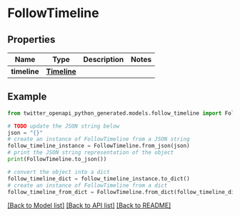 # FollowTimeline


## Properties

Name | Type | Description | Notes
------------ | ------------- | ------------- | -------------
**timeline** | [**Timeline**](Timeline.md) |  | 

## Example

```python
from twitter_openapi_python_generated.models.follow_timeline import FollowTimeline

# TODO update the JSON string below
json = "{}"
# create an instance of FollowTimeline from a JSON string
follow_timeline_instance = FollowTimeline.from_json(json)
# print the JSON string representation of the object
print(FollowTimeline.to_json())

# convert the object into a dict
follow_timeline_dict = follow_timeline_instance.to_dict()
# create an instance of FollowTimeline from a dict
follow_timeline_from_dict = FollowTimeline.from_dict(follow_timeline_dict)
```
[[Back to Model list]](../README.md#documentation-for-models) [[Back to API list]](../README.md#documentation-for-api-endpoints) [[Back to README]](../README.md)


